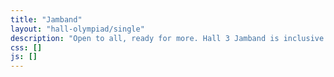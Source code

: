 ```yaml
---
title: "Jamband"
layout: "hall-olympiad/single"
description: "Open to all, ready for more. Hall 3 Jamband is inclusive with frequent jamming sessions and many opportunities to perform. These include events for Hall 3, occasional outside gigs and our yearly cozy couch sessions. Showcase your talents, join us by contacting <a href='https://www.instagram.com/hall3jamband/' target='_blank'>@hall3jamband</a> on Instagram!"
css: []
js: []
---
```

